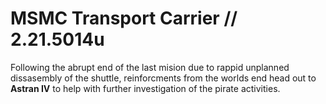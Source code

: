 # MSMC Transport Carrier // 2.21.5014u

Following the abrupt end of the last mision due to rappid unplanned dissasembly of the shuttle, reinforcments from the worlds end head out to **Astran IV** to help with further investigation of the pirate activities. 
